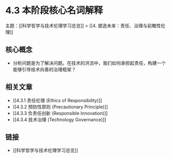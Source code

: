 # 4.3 本阶段核心名词解释

主题：[[科学哲学与技术伦理学习总览]] > [[4. 塑造未来：责任、治理与前瞻性伦理]]

## 核心概念

- 分析问题是为了解决问题。在技术的洪流中，我们如何承担起责任，构建一个能够引导技术向善的治理框架？

## 相关文章

- [[4.3.1 责任伦理 (Ethics of Responsibility)]]
- [[4.3.2 预防性原则 (Precautionary Principle)]]
- [[4.3.3 负责任创新 (Responsible Innovation)]]
- [[4.3.4 技术治理 (Technology Governance)]]

## 链接

- [[科学哲学与技术伦理学习总览]]

